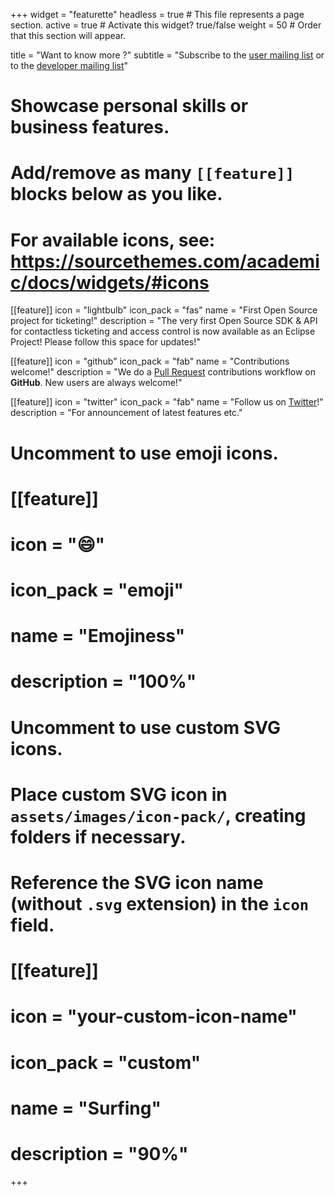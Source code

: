 +++
widget = "featurette"
headless = true  # This file represents a page section.
active = true  # Activate this widget? true/false
weight = 50  # Order that this section will appear.

title = "Want to know more ?"
subtitle = "Subscribe to the [user mailing list](https://accounts.eclipse.org/mailing-list/keyple-user) or to the [developer mailing list](https://accounts.eclipse.org/mailing-list/keyple-dev)"

# Showcase personal skills or business features.
# Add/remove as many `[[feature]]` blocks below as you like.
# For available icons, see: https://sourcethemes.com/academic/docs/widgets/#icons
[[feature]]
  icon = "lightbulb"
  icon_pack = "fas"
  name = "First Open Source project for ticketing!"
  description = "The very first Open Source SDK & API for contactless ticketing and access control is now available as an Eclipse Project! Please follow this space for updates!"
  
[[feature]]
  icon = "github"
  icon_pack = "fab"
  name = "Contributions welcome!"
  description = "We do a [Pull Request](https://github.com/eclipse/keyple/pulls) contributions workflow on **GitHub**. New users are always welcome!"  
  
[[feature]]
  icon = "twitter"
  icon_pack = "fab"
  name = "Follow us on [Twitter](https://twitter.com/keyple_org)!"
  description = "For announcement of latest features etc."

# Uncomment to use emoji icons.
# [[feature]]
#  icon = "😄"
#  icon_pack = "emoji"
#  name = "Emojiness"
#  description = "100%"  

# Uncomment to use custom SVG icons.
# Place custom SVG icon in `assets/images/icon-pack/`, creating folders if necessary.
# Reference the SVG icon name (without `.svg` extension) in the `icon` field.
# [[feature]]
#  icon = "your-custom-icon-name"
#  icon_pack = "custom"
#  name = "Surfing"
#  description = "90%"

+++